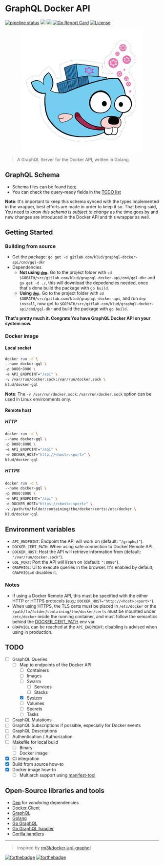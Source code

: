 # GraphQL Docker API

[![pipeline status](https://gitlab.com/klud/graphql-docker-api/badges/master/pipeline.svg)](https://gitlab.com/klud/graphql-docker-api/commits/master) [![](https://images.microbadger.com/badges/version/klud/docker-gql.svg)](https://microbadger.com/images/klud/docker-gql "Get your own version badge on microbadger.com") [![](https://images.microbadger.com/badges/image/klud/docker-gql.svg)](https://microbadger.com/images/klud/docker-gql "Get your own image badge on microbadger.com") [![Go Report Card](https://goreportcard.com/badge/gitlab.com/klud/graphql-docker-api)](https://goreportcard.com/report/gitlab.com/klud/graphql-docker-api) [![License](https://img.shields.io/badge/license-MIT-green.svg?style=flat)](LICENSE)

<p align="center"> <img src="resources/docker-go-graphql.png" alt="Logo" width="400"></p>

> A GraphQL Server for the Docker API, written in Golang.

## GraphQL Schema

* Schema files can be found [here](resources/schema).
* You can check the query-ready fields in the [TODO list](#todo)

**Note**: It's important to keep this schema synced with the types implemented in the wrapper, best efforts are made in order to keep it so. That being said, You need to know *this schema is subject to change* as the time goes by and new changes are introduced in the Docker API and this wrapper as well.

## Getting Started

### Building from source

* Get the package: `go get -d gitlab.com/klud/graphql-docker-api/cmd/gql-dkr`
* Dependencies
  * **Not using [`dep`](README.md#open-source-libraries-and-tools).** Go to the project folder with `cd $GOPATH/src/gitlab.com/klud/graphql-docker-api/cmd/gql-dkr` and `go get -d ./`, this will download the depedencies needed, once that's done build the package with `go build`.
  * **Using [`dep`](README.md#open-source-libraries-and-tools).** Go to the project folder with `cd $GOPATH/src/gitlab.com/klud/graphql-docker-api`, and run `dep install`, now get to `$GOPATH/src/gitlab.com/klud/graphql-docker-api/cmd/gql-dkr` and build the package with `go build`.

**That's pretty much it. Congrats You have GraphQL Docker API on your system now.**

### Docker image

#### Local socket

```sh
docker run -d \
--name docker-gql \
-p 8080:8080 \
-e API_ENDPOINT="/api" \
-v /var/run/docker.sock:/var/run/docker.sock \
klud/docker-gql
```

**Note**: The `-v /var/run/docker.sock:/var/run/docker.sock` option can be used in Linux environments only.

#### Remote host

##### HTTP

```sh
docker run -d \
--name docker-gql \
-p 8080:8080 \
-e API_ENDPOINT="/api" \
-e DOCKER_HOST="http://<host>:<port>" \
klud/docker-gql
```

##### HTTPS

```sh
docker run -d \
--name docker-gql \
-p 8080:8080 \
-e API_ENDPOINT="/api" \
-e DOCKER_HOST="https://<host>:<port>" \
-v /path/to/folder/containing/the/docker/certs:/etc/docker \
klud/docker-gql
```

## Environment variables

* `API_ENDPOINT`: Endpoint the API will work on (default: `"/graphql"`).
* `DOCKER_CERT_PATH`: When using safe connection to Docker Remote API.
* `DOCKER_HOST`: Host the API will retrieve information from (default: `"/var/run/docker.sock"`).
* `GQL_PORT`: Port the API will listen on (default: `":8080"`).
* `GRAPHIQL`: UI to execute queries in the browser. It's enabled by default, `GRAPHIQL=0` disables it.

### Notes

* If using a Docker Remote API, this must be specified with the either HTTP or HTTPS protocols (e.g,: `DOCKER_HOST="http://<host>:<port>"`).
* When using HTTPS, the TLS certs must be placed in `/etc/docker` or the `/path/to/folder/containing/the/docker/certs` must be mounted under `/etc/docker` inside the running container, and must follow the semantics behind the [DOCKER_CERT_PATH](https://docs.docker.com/engine/security/https/#create-a-ca-server-and-client-keys-with-openssl) env var.
* `GRAPHIQL` can be reached at the `API_ENDPOINT`; disabling is advised when using in production.

## TODO

* [ ] GraphQL Queries
    * [ ] Map to endpoints of the Docker API
      * [ ] Containers
      * [ ] Images
      * [ ] Swarm
          * [ ] Services
          * [ ] Stacks
      * [x] [System](resources/schema/system.graphql)
      * [ ] Volumes
      * [ ] Secrets
      * [ ] Tasks
* [ ] GraphQL Mutations
* [ ] GraphQL Subscriptions if possible, especially for Docker events
* [ ] GraphQL Descriptions
* [ ] Authentication / Authorization
* [ ] Makefile for local build
    * [ ] Binary
    * [ ] Docker image
* [x] CI integration
* [x] Build from source how-to
* [x] Docker image how-to
    * [ ] Multiarch support using [manifest-tool](https://github.com/estesp/manifest-tool)

## Open-Source libraries and tools

* [Dep](https://github.com/golang/dep) for *vendoring* dependencies
* [Docker Client](https://github.com/moby/moby/tree/master/client)
* [GraphQL](http://graphql.org)
* [Golang](https://golang.org/)
* [Go GraphQL](https://github.com/graphql-go/graphql)
* [Go GraphQL handler](https://github.com/graphql-go/handler)
* [Gorilla handlers](https://github.com/gorilla/handlers)

---
> Inspired by [rm3l/docker-api-graphql](https://github.com/rm3l/docker-api-graphql)

[![forthebadge](https://forthebadge.com/images/badges/built-with-love.svg)](https://forthebadge.com) [![forthebadge](https://forthebadge.com/images/badges/kinda-sfw.svg)](https://forthebadge.com)